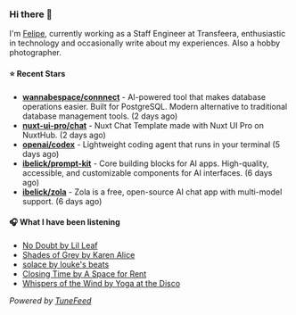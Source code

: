 ### Hi there 👋

I'm [Felipe](https://felipevm.com), currently working as a Staff Engineer at Transfeera, enthusiastic in technology and occasionally write about my experiences. Also a hobby photographer.

#### ⭐ Recent Stars
- **[wannabespace/connnect](https://github.com/wannabespace/connnect)** - AI-powered tool that makes database operations easier. Built for PostgreSQL. Modern alternative to traditional database management tools. (2 days ago)
- **[nuxt-ui-pro/chat](https://github.com/nuxt-ui-pro/chat)** - Nuxt Chat Template made with Nuxt UI Pro on NuxtHub. (2 days ago)
- **[openai/codex](https://github.com/openai/codex)** - Lightweight coding agent that runs in your terminal (5 days ago)
- **[ibelick/prompt-kit](https://github.com/ibelick/prompt-kit)** - Core building blocks for AI apps.  High-quality, accessible, and customizable components for AI interfaces. (6 days ago)
- **[ibelick/zola](https://github.com/ibelick/zola)** - Zola is a free, open-source AI chat app with multi-model support. (6 days ago)

#### 🎧 What I have been listening
- [No Doubt by Lil Leaf](https://open.spotify.com/track/4zo86agUhtHHBHD5AVNHFN)
- [Shades of Grey by Karen Alice](https://open.spotify.com/track/3ufEq5B3zd2eRx3CcZpcVG)
- [solace by louke&#39;s beats](https://open.spotify.com/track/4XGhMOaPEVQYmhZbI4LxYG)
- [Closing Time by A Space for Rent](https://open.spotify.com/track/1eK7qgpd73cmd9qXPDkgPT)
- [Whispers of the Wind by Yoga at the Disco](https://open.spotify.com/track/3E6NfnkawOsv6QEHDVqdlV)

_Powered by [TuneFeed](https://tunefeed.app?ref=github.com)_
